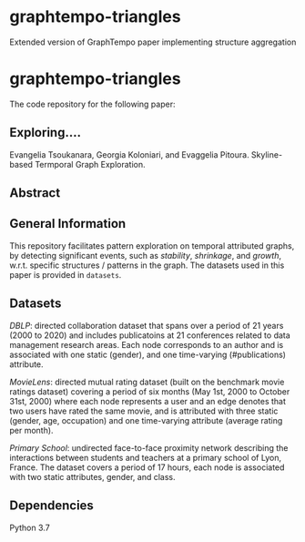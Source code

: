 # graphtempo-triangles
Extended version of GraphTempo paper implementing structure aggregation

# graphtempo-triangles

The code repository for the following paper:

## Exploring....

Evangelia Tsoukanara, Georgia Koloniari, and Evaggelia Pitoura. Skyline-based Termporal Graph Exploration.

## Abstract
> 

## General Information
This repository facilitates pattern exploration on temporal attributed graphs, by detecting significant events, such as _stability_, _shrinkage_, and _growth_, w.r.t. specific structures / patterns in the graph. The datasets used in this paper is provided in `datasets`.

## Datasets
_DBLP_: directed collaboration dataset that spans over a period of 21 years (2000 to 2020) and includes publicatoins at 21 conferences related to data management research areas. Each node corresponds to an author and is associated with one static (gender), and one time-varying (#publications) attribute.

_MovieLens_: directed mutual rating dataset (built on the benchmark movie ratings dataset) covering a period of six months (May 1st, 2000 to October 31st, 2000) where each node represents a user and an edge denotes that two users have rated the same movie, and is attributed with three static (gender, age, occupation) and one time-varying attribute (average rating per month).

_Primary School_: undirected face-to-face proximity network describing the interactions between students and teachers at a primary school of Lyon, France. The dataset covers a period of 17 hours, each node is associated with two static attributes, gender, and class.

## Dependencies
Python 3.7
